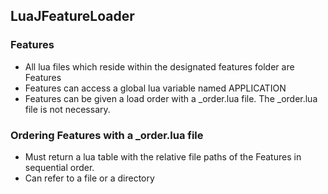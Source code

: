 ## LuaJFeatureLoader

### Features
  - All lua files which reside within the designated features folder are Features
  - Features can access a global lua variable named APPLICATION
  - Features can be given a load order with a _order.lua file.  The _order.lua file is not necessary. 

### Ordering Features with a _order.lua file
  - Must return a lua table with the relative file paths of the Features in sequential order.
  - Can refer to a file or a directory
